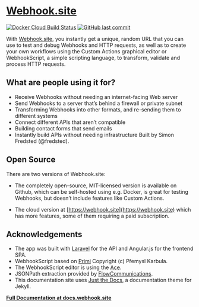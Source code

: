 # [Webhook.site](https://webhook.site)

[![Docker Cloud Build Status](https://img.shields.io/docker/cloud/build/fredsted/webhook.site.svg)](https://hub.docker.com/r/fredsted/webhook.site)
[![GitHub last commit](https://img.shields.io/github/last-commit/fredsted/webhook.site.svg)](https://github.com/fredsted/webhook.site/commits/master)

With [Webhook.site](https://webhook.site), you instantly get a unique, random URL that you can use to test and debug Webhooks and HTTP requests, as well as to create your own workflows using the Custom Actions graphical editor or WebhookScript, a simple scripting language, to transform, validate and process HTTP requests.

## What are people using it for?

* Receive Webhooks without needing an internet-facing Web server
* Send Webhooks to a server that’s behind a firewall or private subnet
* Transforming Webhooks into other formats, and re-sending them to different systems
* Connect different APIs that aren’t compatible
* Building contact forms that send emails
* Instantly build APIs without needing infrastructure
Built by Simon Fredsted (@fredsted).

## Open Source

There are two versions of Webhook.site:

* The completely open-source, MIT-licensed version is available on Github, which can be self-hosted using e.g. Docker, is great for testing Webhooks, but doesn’t include features like Custom Actions.

* The cloud version at [https://webhook.site](https://webhook.site) which has more features, some of them requiring a paid subscription.

## Acknowledgements

* The app was built with [Laravel](https://laravel.com) for the API and Angular.js for the frontend SPA.
* WebhookScript based on [Primi](https://github.com/smuuf/Primi) Copyright (c) Přemysl Karbula.
* The WebhookScript editor is using the [Ace](https://ace.c9.io/).
* JSONPath extraction provided by [FlowCommunications](https://github.com/FlowCommunications/JSONPath).
* This documentation site uses [Just the Docs](https://github.com/pmarsceill/just-the-docs), a documentation theme for Jekyll.

**[Full Documentation at docs.webhook.site](https://docs.webhook.site)**
